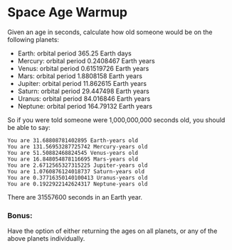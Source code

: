 # Space Age Warmup

Given an age in seconds, calculate how old someone would be on the following planets:

   - Earth: orbital period 365.25 Earth days
   - Mercury: orbital period 0.2408467 Earth years
   - Venus: orbital period 0.61519726 Earth years
   - Mars: orbital period 1.8808158 Earth years
   - Jupiter: orbital period 11.862615 Earth years
   - Saturn: orbital period 29.447498 Earth years
   - Uranus: orbital period 84.016846 Earth years
   - Neptune: orbital period 164.79132 Earth years

So if you were told someone were 1,000,000,000 seconds old,
you should be able to say:

```plain
You are 31.68808781402895 Earth-years old
You are 131.56953287725742 Mercury-years old
You are 51.50882468824545 Venus-years old
You are 16.848054878116695 Mars-years old
You are 2.6712565327315225 Jupiter-years old
You are 1.0760876124018737 Saturn-years old
You are 0.37716350140100413 Uranus-years old
You are 0.1922922142624317 Neptune-years old
```

There are 31557600 seconds in an Earth year.

### Bonus:

Have the option of either returning the ages on all planets, or any of the above planets individually.